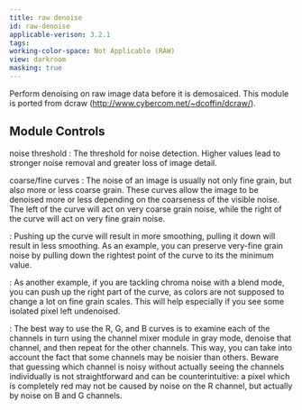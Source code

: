 ```yaml
---
title: raw denoise
id: raw-denoise
applicable-verison: 3.2.1
tags: 
working-color-space: Not Applicable (RAW) 
view: darkroom
masking: true
---
```


Perform denoising on raw image data before it is demosaiced. This module is ported from dcraw (http://www.cybercom.net/~dcoffin/dcraw/).

## Module Controls

noise threshold
: The threshold for noise detection. Higher values lead to stronger noise removal and greater loss of image detail.

coarse/fine curves
: The noise of an image is usually not only fine grain, but also more or less coarse grain. These curves allow the image to be denoised more or less depending on the coarseness of the visible noise. The left of the curve will act on very coarse grain noise, while the right of the curve will act on very fine grain noise. 

: Pushing up the curve will result in more smoothing, pulling it down will result in less smoothing. As an example, you can preserve very-fine grain noise by pulling down the rightest point of the curve to its the minimum value. 

: As another example, if you are tackling chroma noise with a blend mode, you can push up the right part of the curve, as colors are not supposed to change a lot on fine grain scales. This will help especially if you see some isolated pixel left undenoised. 

: The best way to use the R, G, and B curves is to examine each of the channels in turn using the channel mixer module in gray mode, denoise that channel, and then repeat for the other channels. This way, you can take into account the fact that some channels may be noisier than others. Beware that guessing which channel is noisy without actually seeing the channels individually is not straightforward and can be counterintuitive: a pixel which is completely red may not be caused by noise on the R channel, but actually by noise on B and G channels.